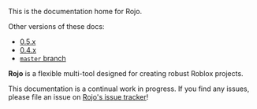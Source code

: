 This is the documentation home for Rojo.

Other versions of these docs:

* [0.5.x](https://lpghatguy.github.io/rojo/0.5.x)
* [0.4.x](https://lpghatguy.github.io/rojo/0.4.x)
* [`master` branch](https://lpghatguy.github.io/rojo/master)

**Rojo** is a flexible multi-tool designed for creating robust Roblox projects.

This documentation is a continual work in progress. If you find any issues, please file an issue on [Rojo's issue tracker](https://github.com/LPGhatguy/rojo/issues)!